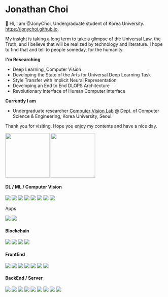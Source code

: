 # Jonathan Choi

👋 Hi, I am @JonyChoi, Undergraduate student of Korea University. https://jonychoi.github.io.

My insight is taking a long term to take a glimpse of the Universal Law, the Truth, and I believe that will be realized by technology and literature. I hope to find that and tell to people someday, for the humanity.

**I'm Researching**

- Deep Learning, Computer Vision
- Developing the State of the Arts for Universal Deep Learning Task
- Style Transfer with Implicit Neural Representation
- Developing an End to End DLOPS Architecture
- Revolutionary Interface of Human Computer Interface

**Currently I am**

- Undergraduate researcher [Computer Vision Lab](https://cvlab.korea.ac.kr/) @ Dept. of Computer Science & Engineering, Korea University, Seoul.

Thank you for visiting. Hope you enjoy my contents and have a nice day. 


<img align="left" src="https://github-readme-stats.vercel.app/api?username=jonychoi&show_icons=true&theme=algolia" height="140px" />
<img align="center" src="https://github-readme-stats.vercel.app/api/top-langs/?username=jonychoi&layout=compact&langs_count=8&theme=algolia" height="140px" />

<p align="center">
<h4>DL / ML / Computer Vision</h4>
<p>
<img src="https://img.shields.io/badge/Python-3776AB?style=flat&logo=Python&logoColor=black"/>
<img src="https://img.shields.io/badge/Pytorch-EE4C2C?style=flat&logo=PyTorch&logoColor=black"/>
<img src="https://img.shields.io/badge/Numpy-013243?style=flat&logo=Numpy&logoColor=black"/>
<img src="https://img.shields.io/badge/Pandas-150458?style=flat&logo=Pandas&logoColor=black"/>
<img src="https://img.shields.io/badge/OpenCV-5C3EE8?style=flat&logo=OpenCV&logoColor=black"/>
<img src="https://img.shields.io/badge/Jupyter-F37626?style=flat&logo=Jupyter&logoColor=black"/>
<img src="https://img.shields.io/badge/OpenAI-412991?style=flat&logo=OpenAI&logoColor=black"/>
<img src="https://img.shields.io/badge/OpenAI%20Gym-0081A5?style=flat&logo=OpenAI%20Gym&logoColor=black"/>
</p>

<p>
<p>Apps</p>
<img src="https://img.shields.io/badge/React%20Native-61DAFB?style=flat&logo=React&logoColor=black"/>
<img src="https://img.shields.io/badge/Typescript-3178C6?style=flat&logo=typescript&logoColor=black"/>
</p>

<h4>Blockchain</h4>
<p>
<img src="https://img.shields.io/badge/Ethereum-3C3C3D?style=flat&logo=Ethereum&logoColor=black"/>
<img src="https://img.shields.io/badge/Solidity-363636?style=flat&logo=Solidity&logoColor=black"/>
<img src="https://img.shields.io/badge/Web3.js-F16822?style=flat&logo=Web3.js&logoColor=black"/>
<img src="https://img.shields.io/badge/bitcoin-F7931A?style=flat&logo=bitcoin&logoColor=black"/>
</p>

<h4>FrontEnd</h4>
<p>
<img src="https://img.shields.io/badge/Typescript-3178C6?style=flat&logo=typescript&logoColor=black"/>
<img src="https://img.shields.io/badge/Javascript-F7DF1E?style=flat&logo=javascript&logoColor=black"/>
<img src="https://img.shields.io/badge/CSS3-1572B6?style=flat&logo=css3&logoColor=black"/>
<img src="https://img.shields.io/badge/Tailwind%20CSS-06B6D4?style=flat&logo=Tailwind%20CSS&logoColor=black"/>
<img src="https://img.shields.io/badge/Styled%20Components-DB7093?style=flat&logo=styled%20components&logoColor=black"/>
<img src="https://img.shields.io/badge/Mapbox-000000?style=flat&logo=Mapbox&logoColor=black"/>
<img src="https://img.shields.io/badge/Webgl-990000?style=flat&logo=Webgl&logoColor=black"/>
</p>

<h4>BackEnd / Server</h4>
<p>
<img src="https://img.shields.io/badge/Node.js-339933?style=flat&logo=Node.js&logoColor=black"/>
<img src="https://img.shields.io/badge/ts%20node-3178C6?style=flat&logo=ts-node&logoColor=black"/>
<img src="https://img.shields.io/badge/Amazon%20AWS-232F3E?style=flat&logo=amazon%20aws&logoColor=black"/>
<img src="https://img.shields.io/badge/Amazon%S3-569A31?style=flat&logo=amazon%S3&logoColor=black"/>
<img src="https://img.shields.io/badge/React%20Router-CA4245?style=flat&logo=React%20Router&logoColor=black"/>
<img src="https://img.shields.io/badge/Apollo%20GraphQL-311C87?style=flat&logo=apollo%20graphql&logoColor=black"/>
<img src="https://img.shields.io/badge/PostgreSQL-4169E1?style=flat&logo=postgreSQL&logoColor=black"/>
<img src="https://img.shields.io/badge/SQLite-003B57?style=flat&logo=SQLite&logoColor=black"/>
<img src="https://img.shields.io/badge/MySQL-4479A1?style=flat&logo=MySQL&logoColor=black"/>
</p>
</p>